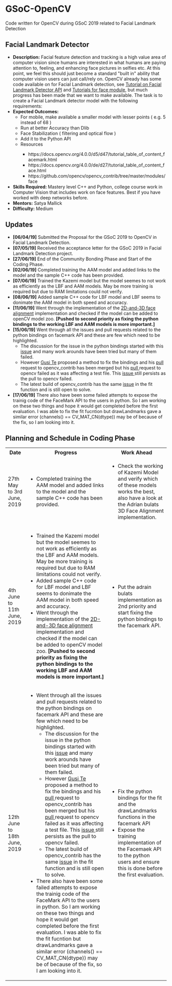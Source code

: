 # GSoC-OpenCV
Code written for OpenCV during GSoC 2019 related to Facial Landmark Detection

<h2> Facial Landmark Detector </h2>

<ul>
  <li> <b>Description:</b> Facial feature detection and tracking is a high value area of computer vision since humans are interested in what humans are paying attention to, feeling, and enhancing face pictures in selfies etc. At this point, we feel this should just become a standard "built in" ability that computer vision users can just call/rely on. OpenCV already has some code available on for Facial Landmark detection, see <a href="https://docs.opencv.org/4.0.0/d5/d47/tutorial_table_of_content_facemark.html">Tutorial on Facial Landmark Detector API</a> and <a href="https://docs.opencv.org/4.0.0/de/d27/tutorial_table_of_content_face.html">Tutorials for face module</a>, but much progress has been made that we want to make available. The task is to create a Facial Landmark detector model with the following requirements:</li>
  
  <li><b>Expected Outcomes:</b>
    <ul>
      <li>For mobile, make available a smaller model with lesser points ( e.g. 5 instead of 68 )</li>
      <li>Run at better Accuracy than Dlib</li>
      <li>Face Stabilization ( filtering and optical flow )</li>
      <li>Add it to the Python API</li>
      <li>Resources</li>
      <ul>
        <li>https://docs.opencv.org/4.0.0/d5/d47/tutorial_table_of_content_facemark.html</li>
        <li>https://docs.opencv.org/4.0.0/de/d27/tutorial_table_of_content_face.html</li>
        <li>https://github.com/opencv/opencv_contrib/tree/master/modules/face</li>
      </ul>
    </ul>
  </li>
  <li><b> Skills Required: </b> Mastery level C++ and Python, college course work in Computer Vision that includes work on face features. Best if you have worked with deep networks before.</li>
  <li><b>Mentors:</b> Satya Mallick</li>
  <li><b>Difficulty:</b> Medium </li>
</ul>

<h2> Updates </h2>
<ul>
  <li><b>[06/04/19]</b> Submitted the Proposal for the GSoC 2019 to OpenCV in Facial Landmark Detection. </li>
  <li><b>[07/05/19]</b> Received the acceptance letter for the GSoC 2019 in Facial Landmark Detection project.</li>
  <li><b>[27/06/19]</b> End of the Community Bonding Phase and Start of the Coding Phase. </li>
  <li><b>[02/06/19]</b> Completed training the AAM model and added links to the model and the sample C++ code has been provided.</li>
  <li><b>[07/06/19]</b> Trained the Kazemi model but the model seemes to not work as efficiently as the LBF and AAM models. May be more training is required but due to RAM limitations could not verify. </li>
  <li><b>[08/06/19]</b> Added sample C++ code for LBF model and LBF seems to donimate the AAM model in both speed and accuracy. </li>
  <li><b>[11/06/19]</b> Went through the implementation of the <a href="https://github.com/1adrianb/face-alignment">2D-and-3D face alignment</a> implementation and checked if the model can be added to openCV model zoo. <b>[Pushed to second priority as fixing the python bindings to the working LBF and AAM models is more important.]</b></li>
  <li><b>[15/06/19]</b> Went through all the issues and pull requests related to the python bindings on facemark API and these are few which need to be highlighted.
    <ul>
      <li>The discussion for the issue in the python bindings started with this <a href="https://github.com/opencv/opencv_contrib/issues/1661">issue</a> and many work arounds have been tried but many of them failed.</li>
      <li> However <a href="https://github.com/tegusi"> Gusi Te</a> proposed a method to fix the bindings and his <a href="https://github.com/opencv/opencv_contrib/pull/2069"> pull </a> request to opencv_contrib has been merged but his <a href="https://github.com/opencv/opencv/pull/14189"> pull </a> request to opencv failed as it was affecting a test file. This <a href="https://github.com/opencv/opencv_contrib/issues/14204"> issue </a> still persists as the pull to opencv failed.
      <li> The latest build of opencv_contrib has the same <a href="https://github.com/opencv/opencv_contrib/issues/2140">issue</a> in the fit function and is still open to solve.</li>
    </ul>
  </li>
<li><b>[17/06/19]</b> There also have been some failed attempts to expose the trainig code of the FaceMark API to the users in python. So I am working on these two things and hope it would get completed before the first evaluation. I was able to fix the fit fucntion but drawLandmarks gave a similar error (channels() == CV_MAT_CN(dtype)) may be of because of the fix, so I am looking into it.
  </li>
</ul>	

<h2> Planning and Schedule in Coding Phase </h2>

<table>
  <tbody>  
    <tr>
      <th>Date</th>
      <th>Progress</th>
      <th>Work Ahead</th>
    </tr>  	  
    <tr>
      <td> 27th May to 3rd June, 2019 </td>
      <td> 
        <ul>
          <li>Completed training the AAM model and added links to the model and the sample C++ code has been provided.</li>           </ul> 
      </td>
      <td>
        <ul>
          <li> Check the working of Kazemi Model and verify which of these models works the best, also have  a look at the Adrian bulats 3D Face Alignment implementation. </li>
        </ul>
      </td>
    </tr>        
    <tr>
      <td> 4th June to 11th June, 2019 </td>
      <td> 
        <ul>
          <li> Trained the Kazemi model but the model seemes to not work as efficiently as the LBF and AAM models. May be more training is required but due to RAM limitations could not verify. </li>
          <li> Added sample C++ code for LBF model and LBF seems to donimate the AAM model in both speed and accuracy. </li>
          <li> Went through the implementation of the <a href="https://github.com/1adrianb/face-alignment">2D-and-3D face alignment</a> implementation and checked if the model can be added to openCV model zoo. <b>[Pushed to second priority as fixing the python bindings to the working LBF and AAM models is more important.]</b></li>
        </ul>
      </td>
      <td>
        <ul>
          <li> Put the adrain bulats implementation as 2nd priority and start fixing the python bindings to the facemark API.           </li>
        </ul>
      </td>
    </tr>  
    <tr>
      <td> 12th June to 18th June, 2019 </td>
      <td> 
        <ul>
          <li> Went through all the issues and pull requests related to the python bindings on facemark API and these are few which need to be highlighted.
          <ul>
            <li>The discussion for the issue in the python bindings started with this <a href="https://github.com/opencv/opencv_contrib/issues/1661">issue</a> and many work arounds have been tried but many of them failed.</li>
            <li> However <a href="https://github.com/tegusi"> Gusi Te</a> proposed a method to fix the bindings and his <a href="https://github.com/opencv/opencv_contrib/pull/2069"> pull </a> request to opencv_contrib has been merged but his <a href="https://github.com/opencv/opencv/pull/14189"> pull </a> request to opencv failed as it was affecting a test file. This <a href="https://github.com/opencv/opencv_contrib/issues/14204"> issue </a> still persists as the pull to opencv failed.
            <li> The latest build of opencv_contrib has the same <a href="https://github.com/opencv/opencv_contrib/issues/2140">issue</a> in the fit function and is still open to solve.</li>
          </ul> 
          </li>
          <li> There also have been some failed attempts to expose the trainig code of the FaceMark API to the users in python. So I am working on these two things and hope it would get completed before the first evaluation. I was able to fix the fit fucntion but drawLandmarks gave a similar error (channels() == CV_MAT_CN(dtype)) may be of because of the fix, so I am looking into it.
        </li>
        </ul>
      </td>
      <td>
         <ul>
          <li> Fix the python bindings for the fit and the drawLandmarks functions in the facemark API </li>
          <li> Expose the training implementation of the Facemaek API to the python users and ensure this is done before the first evaluation. </li>
        </ul>
      </td>
    </tr>  
</tbody>
</table>

